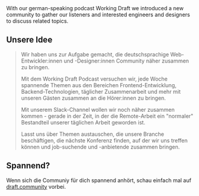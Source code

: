 <div class="post__intro" markdown="1">
With our german-speaking podcast Working Draft we introduced a new community to gather our listeners and interested engineers and designers to discuss related topics.
</div>

## Unsere Idee

> Wir haben uns zur Aufgabe gemacht, die deutschsprachige Web-Entwickler:innen und -Designer:innen Community näher zusammen zu bringen.
>
> Mit dem Working Draft Podcast versuchen wir, jede Woche spannende Themen aus den Bereichen Frontend-Entwicklung, Backend-Technologien, täglicher Zusammenarbeit und mehr mit unseren Gästen zusammen an die Hörer:innen zu bringen.
>
> Mit unserem Slack-Channel wollen wir noch näher zusammen kommen - gerade in der Zeit, in der die Remote-Arbeit ein "normaler" Bestandteil unserer täglichen Arbeit geworden ist.
>
> Lasst uns über Themen austauschen, die unsere Branche beschäftigen, die nächste Konferenz finden, auf der wir uns treffen können und job-suchende und -anbietende zusammen bringen.

## Spannend?

Wenn sich die Communiy für dich spannend anhört, schau einfach mal auf <a href="https://draft.community/">draft.community</a> vorbei.
